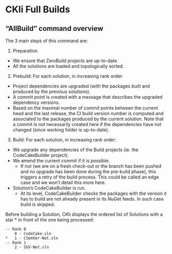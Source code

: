 # CKli Full Builds
## “AllBuild” command overview 
The 3 main steps of this command are:  
1. Preparation   
  * We ensure that ZeroBuild projects are up-to-date.  
  * All the solutions are loaded and topologically sorted.
2. Prebuild: For each solution, in increasing rank order: 
  * Project dependencies are upgraded (with the packages built and produced by the previous solutions).   
  * A commit point is created with a message that describes the upgraded dependency versions.   
  * Based on the maximal number of commit points between the current head and the last release, the CI build version number is computed and associated to the packages produced by the current solution. Note that a commit is not necessarily created here if the dependencies have not changed (since working folder is up-to-date).
3. Build: For each solution, in increasing rank order:
  * We upgrade any dependencies of the Build projects (ie. the CodeCakeBuilder project).
  * We amend the current commit if it is possible.
    * If not (we are on a fresh check-out or the branch has been pushed and no upgrade has been done during the pre-build phase), this triggers a retry of the build process. This could be called an edge case and we won’t detail this more here.
  * Solution’s CodeCakeBuilder is run. 
    * At its level, CodeCakeBuilder checks the packages with the version it has to build are not already present in its NuGet feeds. In such case build is skipped. 

Before building a Solution, CKli displays the ordered list of Solutions with a star * in front of the one being processed: 
```log
-- Rank 0
    0 - CodeCake.sln
*   1 - CSemVer-Net.sln
-- Rank 1
    2 - SGV-Net.sln
```


